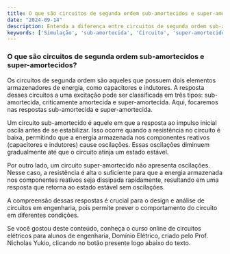 ```yaml
---
title: O que são circuitos de segunda ordem sub-amortecidos e super-amortecidos?
date: "2024-09-14"
description: Entenda a diferença entre circuitos de segunda ordem sub-amortecidos e super-amortecidos.
keywords: ['Simulação', 'sub-amortecida', 'Circuito', 'super-amortecido', 'constante', 'paralelo', 'circuito']
---
```


### O que são circuitos de segunda ordem sub-amortecidos e super-amortecidos?

Os circuitos de segunda ordem são aqueles que possuem dois elementos armazenadores de energia, como capacitores e indutores. A resposta desses circuitos a uma excitação pode ser classificada em três tipos: sub-amortecida, criticamente amortecida e super-amortecida. Aqui, focaremos nas respostas sub-amortecida e super-amortecida.

Um circuito sub-amortecido é aquele em que a resposta ao impulso inicial oscila antes de se estabilizar. Isso ocorre quando a resistência no circuito é baixa, permitindo que a energia armazenada nos componentes reativos (capacitores e indutores) cause oscilações. Essas oscilações diminuem gradualmente até que o circuito atinja um estado estável.

Por outro lado, um circuito super-amortecido não apresenta oscilações. Nesse caso, a resistência é alta o suficiente para que a energia armazenada nos componentes reativos seja dissipada rapidamente, resultando em uma resposta que retorna ao estado estável sem oscilações.

A compreensão dessas respostas é crucial para o design e análise de circuitos em engenharia, pois permite prever o comportamento do circuito em diferentes condições.

Se você gostou deste conteúdo, conheça o curso online de circuitos elétricos para alunos de engenharia, Domínio Elétrico, criado pelo Prof. Nicholas Yukio, clicando no botão presente logo abaixo do texto.